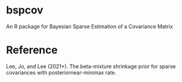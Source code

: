 # bspcov
An R package for Bayesian Sparse Estimation of a Covariance Matrix

# Reference
Lee, Jo, and Lee (2021+). The beta-mixture shrinkage prior for sparse covariances with posteriornear-minimax rate.
